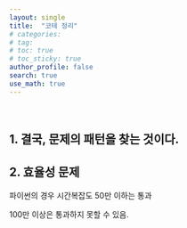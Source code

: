 ```yaml
---
layout: single  
title:  "코테 정리"
# categories: 
# tag: 
# toc: true
# toc_sticky: true
author_profile: false
search: true
use_math: true
---
```

<br/>

## 1. 결국, 문제의 패턴을 찾는 것이다.


## 2. 효율성 문제

파이썬의 경우 시간복잡도 50만 이하는 통과

100만 이상은 통과하지 못할 수 있음.


##